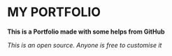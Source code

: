 # MY PORTFOLIO 

**This is a Portfolio made with some helps from GitHub**

*This is an open source. Anyone is free to customise it*
